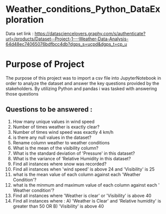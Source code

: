 # Weather_conditions_Python_DataExploration
Data set link : https://datasciencelovers.graphy.com/s/authenticate?url=/products/Dataset--Project-1---Weather-Data-Analysis-64d48ec74065076bdfbcc4db?dgps_s=ucpd&dgps_t=cp_u

<h1>Purpose of Project</h1>
<p>The purpose of this project was to import a csv file into JupyterNotebook in order to analyze the dataset and answer the key questions provided by the stakeholders. By utilizing Python and pandas i was tasked with answering those questions</p>

<h2>Questions to be answered : </h2>
<ol>
  <li>How many unique values in wind speed</li>
  <li>Number of times weather is exactly clear?</li>
  <li>Number of times wind speed was exactly 4 km/h</li>
  <li>is there any null values in the dataset?</li>
  <li>Rename column weather to weather conditions</li>
  <li>What is the mean of the visibility column?</li>
  <li> What is the standard deviation of 'Pressure' in this dataset?</li>
  <li>What is the variance of 'Relative Humidity in this dataset?</li>
  <li>Find all instances where snow was recorded?</li>
  <li>Find all instances when 'wind speed' is above 24 and 'Visibility' is 25</li>
  <li>what is the mean value of each column against each 'Weather Condition'?</li>
  <li>what is the minmum and maximum value of each column against each ' Weather condition'?</li>
  <li>Find all instances where 'Weather is clear' or 'Visibility' is above 40</li>
  <li>Find all instances where :
A) 'Weather is Clear' and 'Relative humidity' is greater than 50
OR
B) 'Visibility' is above 40</li>
  
</ol>
